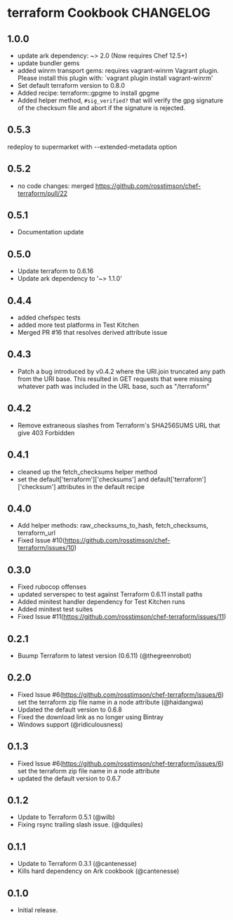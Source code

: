terraform Cookbook CHANGELOG
============================

1.0.0
-----
- update ark dependency: ~> 2.0 (Now requires Chef 12.5+)
- update bundler gems
- added winrm transport gems: requires vagrant-winrm Vagrant plugin. Please install this plugin with: `vagrant plugin install vagrant-winrm'
- Set default terraform version to 0.8.0
- Added recipe: terraform::gpgme to install gpgme
- Added helper method, `#sig_verified?` that will verify the gpg signature
  of the checksum file and abort if the signature is rejected.

0.5.3
-----
redeploy to supermarket with --extended-metadata option

0.5.2
-----
- no code changes: merged https://github.com/rosstimson/chef-terraform/pull/22

0.5.1
-----
- Documentation update

0.5.0
-----
- Update terraform to 0.6.16
- Update ark dependency to '~> 1.1.0'

0.4.4
-----
- added chefspec tests
- added more test platforms in Test Kitchen
- Merged PR #16 that resolves derived attribute issue

0.4.3
-----
- Patch a bug introduced by v0.4.2 where the URI.join truncated any path from the URI base.
  This resulted in GET requests that were missing whatever path was included in the URL base, such
  as "/terraform"

0.4.2
-----
- Remove extraneous slashes from Terraform's SHA256SUMS URL that give 403 Forbidden

0.4.1
-----
- cleaned up the fetch_checksums helper method
- set the default['terraform']['checksums'] and default['terraform']['checksum']
  attributes in the default recipe

0.4.0
-----
- Add helper methods: raw_checksums_to_hash, fetch_checksums, terraform_url
- Fixed Issue #10(https://github.com/rosstimson/chef-terraform/issues/10)

0.3.0
-----
- Fixed rubocop offenses
- updated serverspec to test against Terraform 0.6.11 install paths
- Added minitest handler dependency for Test Kitchen runs
- Added minitest test suites
- Fixed Issue #11(https://github.com/rosstimson/chef-terraform/issues/11)

0.2.1
-----
- Buump Terraform to latest version (0.6.11) (@thegreenrobot)

0.2.0
-----
- Fixed Issue #6(https://github.com/rosstimson/chef-terraform/issues/6)
  set the terraform zip file name in a node attribute (@haidangwa)
- Updated the default version to 0.6.8
- Fixed the download link as no longer using Bintray
- Windows support (@ridiculousness)

0.1.3
-----
- Fixed Issue #6(https://github.com/rosstimson/chef-terraform/issues/6)
  set the terraform zip file name in a node attribute
- updated the default version to 0.6.7

0.1.2
-----

- Update to Terraform 0.5.1 (@wilb)
- Fixing rsync trailing slash issue. (@dquiles)

0.1.1
-----

- Update to Terraform 0.3.1 (@cantenesse)
- Kills hard dependency on Ark cookbook (@cantenesse)

0.1.0
-----
- Initial release.
